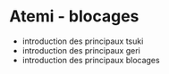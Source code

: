 # Atemi - blocages

- introduction des principaux tsuki
- introduction des principaux geri
- introduction des principaux blocages